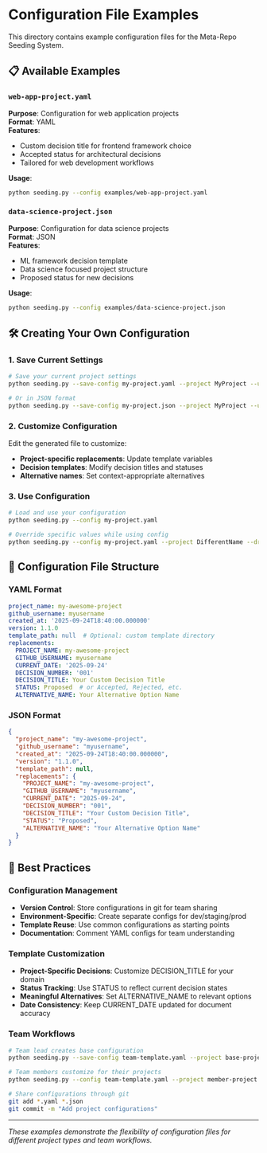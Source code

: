 # Configuration File Examples

This directory contains example configuration files for the Meta-Repo Seeding System.

## 📋 Available Examples

### `web-app-project.yaml`
**Purpose**: Configuration for web application projects  
**Format**: YAML  
**Features**:
- Custom decision title for frontend framework choice
- Accepted status for architectural decisions
- Tailored for web development workflows

**Usage**:
```bash
python seeding.py --config examples/web-app-project.yaml
```

### `data-science-project.json`
**Purpose**: Configuration for data science projects  
**Format**: JSON  
**Features**:
- ML framework decision template
- Data science focused project structure
- Proposed status for new decisions

**Usage**:
```bash
python seeding.py --config examples/data-science-project.json
```

## 🛠️ Creating Your Own Configuration

### 1. Save Current Settings
```bash
# Save your current project settings
python seeding.py --save-config my-project.yaml --project MyProject --username myusername

# Or in JSON format
python seeding.py --save-config my-project.json --project MyProject --username myusername
```

### 2. Customize Configuration
Edit the generated file to customize:
- **Project-specific replacements**: Update template variables
- **Decision templates**: Modify decision titles and statuses  
- **Alternative names**: Set context-appropriate alternatives

### 3. Use Configuration
```bash
# Load and use your configuration
python seeding.py --config my-project.yaml

# Override specific values while using config
python seeding.py --config my-project.yaml --project DifferentName --dry-run
```

## 📖 Configuration File Structure

### YAML Format
```yaml
project_name: my-awesome-project
github_username: myusername
created_at: '2025-09-24T18:40:00.000000'
version: 1.1.0
template_path: null  # Optional: custom template directory
replacements:
  PROJECT_NAME: my-awesome-project
  GITHUB_USERNAME: myusername
  CURRENT_DATE: '2025-09-24'
  DECISION_NUMBER: '001'
  DECISION_TITLE: Your Custom Decision Title
  STATUS: Proposed  # or Accepted, Rejected, etc.
  ALTERNATIVE_NAME: Your Alternative Option Name
```

### JSON Format  
```json
{
  "project_name": "my-awesome-project",
  "github_username": "myusername", 
  "created_at": "2025-09-24T18:40:00.000000",
  "version": "1.1.0",
  "template_path": null,
  "replacements": {
    "PROJECT_NAME": "my-awesome-project",
    "GITHUB_USERNAME": "myusername",
    "CURRENT_DATE": "2025-09-24",
    "DECISION_NUMBER": "001", 
    "DECISION_TITLE": "Your Custom Decision Title",
    "STATUS": "Proposed",
    "ALTERNATIVE_NAME": "Your Alternative Option Name"
  }
}
```

## 🎯 Best Practices

### Configuration Management
- **Version Control**: Store configurations in git for team sharing
- **Environment-Specific**: Create separate configs for dev/staging/prod
- **Template Reuse**: Use common configurations as starting points
- **Documentation**: Comment YAML configs for team understanding

### Template Customization
- **Project-Specific Decisions**: Customize DECISION_TITLE for your domain
- **Status Tracking**: Use STATUS to reflect current decision states
- **Meaningful Alternatives**: Set ALTERNATIVE_NAME to relevant options
- **Date Consistency**: Keep CURRENT_DATE updated for document accuracy

### Team Workflows
```bash
# Team lead creates base configuration
python seeding.py --save-config team-template.yaml --project base-project --username team

# Team members customize for their projects  
python seeding.py --config team-template.yaml --project member-project --username member

# Share configurations through git
git add *.yaml *.json
git commit -m "Add project configurations"
```

---

*These examples demonstrate the flexibility of configuration files for different project types and team workflows.*